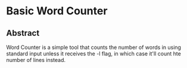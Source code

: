 # Basic Word Counter

## Abstract

Word Counter is a simple tool that counts the number of words in using standard input
unless it receives the -l flag, in which case it'll count hte number of lines instead.  
